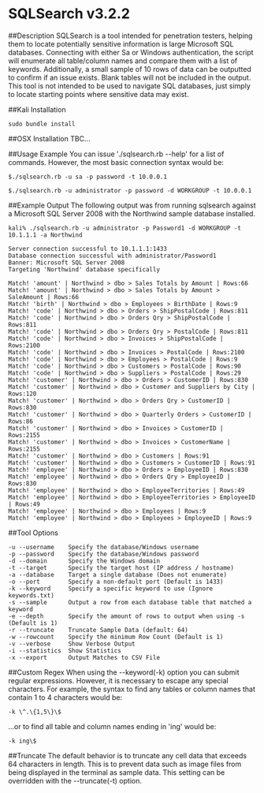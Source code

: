 # SQLSearch v3.2.2

##Description
SQLSearch is a tool intended for penetration testers, helping them to locate potentially sensitive information is large Microsoft SQL databases. Connecting with either Sa or Windows authentication, the script will enumerate all table/column names and compare them with a list of keywords. Additionally, a small sample of 10 rows of data can be outputted to confirm if an issue exists. Blank tables will not be included in the output. This tool is not intended to be used to navigate SQL databases, just simply to locate starting points where sensitive data may exist.

##Kali Installation

```
sudo bundle install
```

##OSX Installation
TBC...


##Usage Example
You can issue './sqlsearch.rb --help' for a list of commands. However, the most basic connection syntax would be:

```
$./sqlsearch.rb -u sa -p password -t 10.0.0.1

$./sqlsearch.rb -u administrator -p password -d WORKGROUP -t 10.0.0.1
```

##Example Output
The following output was from running sqlsearch against a Microsoft SQL Server 2008 with the Northwind sample database installed.

```
kali% ./sqlsearch.rb -u administrator -p Password1 -d WORKGROUP -t 10.1.1.1 -a Northwind

Server connection successful to 10.1.1.1:1433
Database connection successful with administrator/Password1
Banner: Microsoft SQL Server 2008
Targeting 'Northwind' database specifically
    
Match! 'amount' | Northwind > dbo > Sales Totals by Amount | Rows:66
Match! 'amount' | Northwind > dbo > Sales Totals by Amount > SaleAmount | Rows:66
Match! 'birth' | Northwind > dbo > Employees > BirthDate | Rows:9
Match! 'code' | Northwind > dbo > Orders > ShipPostalCode | Rows:811
Match! 'code' | Northwind > dbo > Orders Qry > ShipPostalCode | Rows:811
Match! 'code' | Northwind > dbo > Orders Qry > PostalCode | Rows:811
Match! 'code' | Northwind > dbo > Invoices > ShipPostalCode | Rows:2100
Match! 'code' | Northwind > dbo > Invoices > PostalCode | Rows:2100
Match! 'code' | Northwind > dbo > Employees > PostalCode | Rows:9
Match! 'code' | Northwind > dbo > Customers > PostalCode | Rows:90
Match! 'code' | Northwind > dbo > Suppliers > PostalCode | Rows:29
Match! 'customer' | Northwind > dbo > Orders > CustomerID | Rows:830
Match! 'customer' | Northwind > dbo > Customer and Suppliers by City | Rows:120
Match! 'customer' | Northwind > dbo > Orders Qry > CustomerID | Rows:830
Match! 'customer' | Northwind > dbo > Quarterly Orders > CustomerID | Rows:86
Match! 'customer' | Northwind > dbo > Invoices > CustomerID | Rows:2155
Match! 'customer' | Northwind > dbo > Invoices > CustomerName | Rows:2155
Match! 'customer' | Northwind > dbo > Customers | Rows:91
Match! 'customer' | Northwind > dbo > Customers > CustomerID | Rows:91
Match! 'employee' | Northwind > dbo > Orders > EmployeeID | Rows:830
Match! 'employee' | Northwind > dbo > Orders Qry > EmployeeID | Rows:830
Match! 'employee' | Northwind > dbo > EmployeeTerritories | Rows:49
Match! 'employee' | Northwind > dbo > EmployeeTerritories > EmployeeID | Rows:49
Match! 'employee' | Northwind > dbo > Employees | Rows:9
Match! 'employee' | Northwind > dbo > Employees > EmployeeID | Rows:9
```

##Tool Options

```
-u --username    Specify the database/Windows username  
-p --password    Specify the database/Windows password  
-d --domain      Specify the Windows domain  
-t --target      Specify the target host (IP address / hostname)  
-a --database    Target a single database (Does not enumerate)  
-o --port        Specify a non-default port (Default is 1433)  
-k --keyword     Specify a specific keyword to use (Ignore keywords.txt)  
-s --sample      Output a row from each database table that matched a keyword  
-e --depth       Specify the amount of rows to output when using -s (Default is 1) 
-r --truncate    Truncate Sample Data (default: 64)  
-w --rowcount    Specify the minimum Row Count (Default is 1)  
-v --verbose     Show Verbose Output  
-i --statistics  Show Statistics  
-x --export      Output Matches to CSV File  
```

##Custom Regex
When using the --keyword(-k) option you can submit regular expressions. However, it is necessary to escape any special characters. For example, the syntax to find any tables or column names that contain 1 to 4 characters would be:

```
-k \^.\{1,5\}\$
```

...or to find all table and column names ending in 'ing' would be:

```
-k ing\$
```

##Truncate
The default behavior is to truncate any cell data that exceeds 64 characters in length. This is to prevent data such as image files from being displayed in the terminal as sample data. This setting can be overridden with the --truncate(-t) option.

